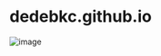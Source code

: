 # dedebkc.github.io

![image](https://user-images.githubusercontent.com/31826805/162549167-6b2ae63f-38a5-4f51-8117-a09f6906585f.png)
